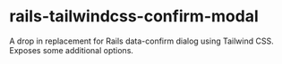 # rails-tailwindcss-confirm-modal
A drop in replacement for Rails data-confirm dialog using Tailwind CSS. Exposes some additional options.